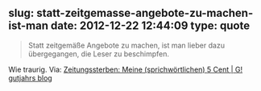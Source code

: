slug: statt-zeitgemasse-angebote-zu-machen-ist-man
date: 2012-12-22 12:44:09
type: quote
---

> Statt zeitgemäße Angebote zu machen, ist man lieber dazu übergegangen, die Leser zu beschimpfen.

Wie traurig. Via: [Zeitungssterben: Meine (sprichwörtlichen) 5 Cent | G! gutjahrs blog](http://gutjahr.biz/2012/11/zeitungssterben/)
